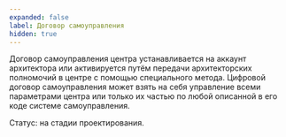 ```yaml
---
expanded: false
label: Договор самоуправления
hidden: true
---
```

Договор самоуправления центра устанавливается на аккаунт архитектора или активируется путём передачи архитекторских полномочий в центре с помощью специального метода. Цифровой договор самоуправления может взять на себя управление всеми параметрами центра или только их частью по любой описанной в его коде системе самоуправления. 

Статус: на стадии проектирования.